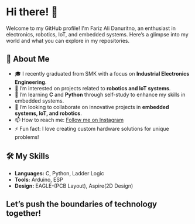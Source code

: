 # Hi there! 👋

Welcome to my GitHub profile! I'm Fariz Ali Danuritno, an enthusiast in electronics, robotics, IoT, and embedded systems. Here’s a glimpse into my world and what you can explore in my repositories.

## 🚀 About Me

- 🎓 I recently graduated from SMK with a focus on **Industrial Electronics Engineering**.
- 🔭 I’m interested on projects related to **robotics and IoT systems**.
- 🌱 I’m learning **C** and **Python** through self-study to enhance my skills in embedded systems.
- 👯 I’m looking to collaborate on innovative projects in **embedded systems, IoT, and robotics**.
- 📫 How to reach me: [Follow me on Instagram](https://www.instagram.com/gotarizzz/)
- ⚡ Fun fact: I love creating custom hardware solutions for unique problems!

## 🛠️ My Skills

- **Languages:** C, Python, Ladder Logic
- **Tools:** Arduino, ESP
- **Design:** EAGLE-(PCB Layout), Aspire(2D Design)

## Let’s push the boundaries of technology together!


